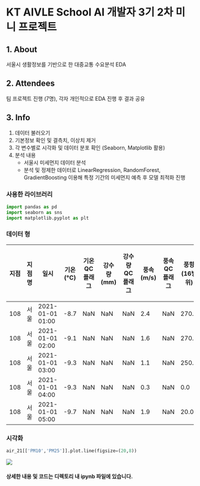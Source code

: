 # KT AIVLE School AI 개발자 3기 2차 미니 프로젝트

## 1. About

서울시 생활정보를 기반으로 한 대중교통 수요분석 EDA

## 2. Attendees

팀 프로젝트 진행 (7명), 각자 개인적으로 EDA 진행 후 결과 공유

## 3. Info

1. 데이터 불러오기
2. 기본정보 확인 및 결측치, 이상치 제거
3. 각 변수별로 시각화 및 데이터 분포 확인 (Seaborn, Matplotlib 활용)
4. 분석 내용
   - 서울시 미세먼지 데이터 분석
   - 분석 및 정제한 데이터로 LinearRegression, RandomForest, GradientBoosting 이용해 특정 기간의 미세먼지 예측 후 모델 최적화 진행

### 사용한 라이브러리

```python
import pandas as pd
import seaborn as sns
import matplotlib.pyplot as plt
```

### 데이터 형

| 지점 | 지점명 | 일시                | 기온(°C) | 기온 QC플래그 | 강수량(mm) | 강수량 QC플래그 | 풍속(m/s) | 풍속 QC플래그 | 풍향(16방위) | ... | 최저운고(100m) | 시정(10m) | 지면상태(지면상태코드) | 현상번호(국내식) | 지면온도(°C) | 지면온도 QC플래그 | 5cm 지중온도(°C) | 10cm 지중온도(°C) | 20cm 지중온도(°C) | 30cm 지중온도(°C) |
|------|--------|---------------------|----------|--------------|------------|--------------|------------|--------------|--------------|-----|----------------|-----------|---------------------|----------------|--------------|----------------|------------------|------------------|------------------|------------------|
| 108  | 서울   | 2021-01-01 01:00    | -8.7     | NaN          | NaN        | NaN          | 2.4        | NaN          | 270.0        | ... | NaN            | 2000      | NaN                 | NaN            | -6.9         | NaN            | -1.0             | -0.8             | 0.3              | 1.6              |
| 108  | 서울   | 2021-01-01 02:00    | -9.1     | NaN          | NaN        | NaN          | 1.6        | NaN          | 270.0        | ... | NaN            | 2000      | NaN                 | NaN            | -7.1         | NaN            | -1.1             | -0.8             | 0.3              | 1.6              |
| 108  | 서울   | 2021-01-01 03:00    | -9.3     | NaN          | NaN        | NaN          | 1.1        | NaN          | 250.0        | ... | NaN            | 2000      | NaN                 | NaN            | -7.3         | NaN            | -1.2             | -0.9             | 0.3              | 1.6              |
| 108  | 서울   | 2021-01-01 04:00    | -9.3     | NaN          | NaN        | NaN          | 0.3        | NaN          | 0.0          | ... | NaN            | 2000      | NaN                 | NaN            | -7.5         | NaN            | -1.3             | -1.0             | 0.2              | 1.5              |
| 108  | 서울   | 2021-01-01 05:00    | -9.7     | NaN          | NaN        | NaN          | 1.9        | NaN          | 20.0         | ... | NaN            | 2000      | NaN                 | NaN            | -7.6         | NaN            | -1.3             | -1.0             | 0.2              | 1.5              |

### 시각화

```python
air_21[['PM10','PM25']].plot.line(figsize=(20,8))

```

<img src="https://raw.githubusercontent.com/PhoneticsBug/ktAivle/main/2%EC%B0%A8/img1.png">

#### 상세한 내용 및 코드는 디렉토리 내 ipynb 파일에 있습니다.

